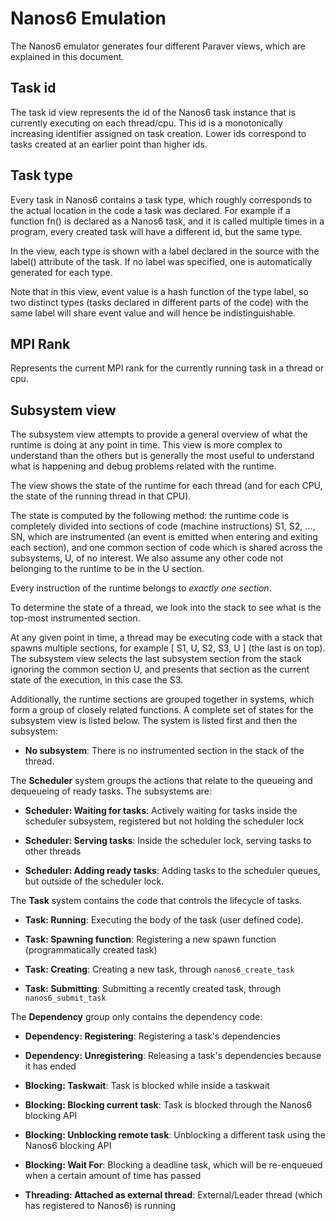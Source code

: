# Nanos6 Emulation

The Nanos6 emulator generates four different Paraver views, which are
explained in this document.

## Task id

The task id view represents the id of the Nanos6 task instance that is
currently executing on each thread/cpu. This id is a monotonically
increasing identifier assigned on task creation. Lower ids correspond to
tasks created at an earlier point than higher ids.

## Task type

Every task in Nanos6 contains a task type, which roughly corresponds to
the actual location in the code a task was declared. For example if a
function fn() is declared as a Nanos6 task, and it is called multiple
times in a program, every created task will have a different id, but the
same type.

In the view, each type is shown with a label declared in the source with
the label() attribute of the task. If no label was specified, one is
automatically generated for each type.

Note that in this view, event value is a hash function of the type
label, so two distinct types (tasks declared in different parts of the
code) with the same label will share event value and will hence be
indistinguishable.

## MPI Rank

Represents the current MPI rank for the currently running task in a
thread or cpu.

## Subsystem view

The subsystem view attempts to provide a general overview of what the
runtime is doing at any point in time. This view is more complex to
understand than the others but is generally the most useful to
understand what is happening and debug problems related with the
runtime.

The view shows the state of the runtime for each thread (and for each
CPU, the state of the running thread in that CPU).

The state is computed by the following method: the runtime code is
completely divided into sections of code (machine instructions) S1, S2,
..., SN, which are instrumented (an event is emitted when entering and
exiting each section), and one common section of code which is shared
across the subsystems, U, of no interest. We also assume any other code
not belonging to the runtime to be in the U section.

Every instruction of the runtime belongs to *exactly one section*.

To determine the state of a thread, we look into the stack to see what
is the top-most instrumented section.

At any given point in time, a thread may be executing code with a stack
that spawns multiple sections, for example \[ S1, U, S2, S3, U \] (the
last is on top). The subsystem view selects the last subsystem section
from the stack ignoring the common section U, and presents that section
as the current state of the execution, in this case the S3.

Additionally, the runtime sections are grouped together in systems,
which form a group of closely related functions. A complete set of
states for the subsystem view is listed below. The system is listed
first and then the subsystem:

- **No subsystem**: There is no instrumented section in the stack of the
thread.

The **Scheduler** system groups the actions that relate to the queueing
and dequeueing of ready tasks. The subsystems are:

- **Scheduler: Waiting for tasks**: Actively waiting for tasks inside the
scheduler subsystem, registered but not holding the scheduler lock

- **Scheduler: Serving tasks**: Inside the scheduler lock, serving tasks
to other threads

- **Scheduler: Adding ready tasks**: Adding tasks to the scheduler queues,
but outside of the scheduler lock.

The **Task** system contains the code that controls the lifecycle of
tasks.

- **Task: Running**: Executing the body of the task (user defined code).

- **Task: Spawning function**: Registering a new spawn function
(programmatically created task)

- **Task: Creating**: Creating a new task, through `nanos6_create_task`

- **Task: Submitting**: Submitting a recently created task, through
`nanos6_submit_task`

The **Dependency** group only contains the dependency code:

- **Dependency: Registering**: Registering a task's dependencies

- **Dependency: Unregistering**: Releasing a task's dependencies because
it has ended

- **Blocking: Taskwait**: Task is blocked while inside a taskwait

- **Blocking: Blocking current task**: Task is blocked through the Nanos6
blocking API

- **Blocking: Unblocking remote task**: Unblocking a different task using
the Nanos6 blocking API

- **Blocking: Wait For**: Blocking a deadline task, which will be
re-enqueued when a certain amount of time has passed

- **Threading: Attached as external thread**: External/Leader thread
(which has registered to Nanos6) is running

